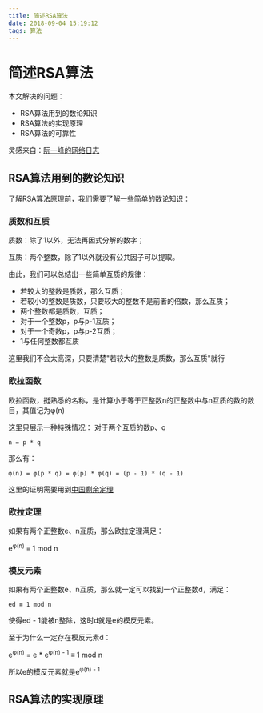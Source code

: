 ```yaml
---
title: 简述RSA算法
date: 2018-09-04 15:19:12
tags: 算法
---
```


# 简述RSA算法

本文解决的问题：
- RSA算法用到的数论知识
- RSA算法的实现原理
- RSA算法的可靠性

<!-- more -->

灵感来自：[阮一峰的网络日志](http://www.ruanyifeng.com/blog/2013/06/rsa_algorithm_part_one.html)

## RSA算法用到的数论知识
了解RSA算法原理前，我们需要了解一些简单的数论知识：

### 质数和互质

质数：除了1以外，无法再因式分解的数字；

互质：两个整数，除了1以外就没有公共因子可以提取。

由此，我们可以总结出一些简单互质的规律：

- 若较大的整数是质数，那么互质；
- 若较小的整数是质数，只要较大的整数不是前者的倍数，那么互质；
- 两个整数都是质数，互质；
- 对于一个整数p，p与p-1互质；
- 对于一个奇数p，p与p-2互质；
- 1与任何整数都互质

这里我们不会太高深，只要清楚"若较大的整数是质数，那么互质"就行

### 欧拉函数
欧拉函数，挺熟悉的名称，是计算小于等于正整数n的正整数中与n互质的数的数目，其值记为φ(n)

这里只展示一种特殊情况：
对于两个互质的数p、q
```
n = p * q
```
那么有：
```
φ(n) = φ(p * q) = φ(p) * φ(q) = (p - 1) * (q - 1)
```
这里的证明需要用到[中国剩余定理](https://en.wikipedia.org/wiki/Chinese_remainder_theorem)

### 欧拉定理
如果有两个正整数e、n互质，那么欧拉定理满足：

e<sup>φ(n)</sup> ≡ 1 mod n


### 模反元素
如果有两个正整数e、n互质，那么就一定可以找到一个正整数d，满足：
```
ed ≡ 1 mod n
```
使得ed - 1能被n整除，这时d就是e的模反元素。

至于为什么一定存在模反元素d：

e<sup>φ(n)</sup> = e * e<sup>φ(n) - 1</sup> ≡ 1 mod n

所以e的模反元素就是e<sup>φ(n) - 1</sup>

## RSA算法的实现原理